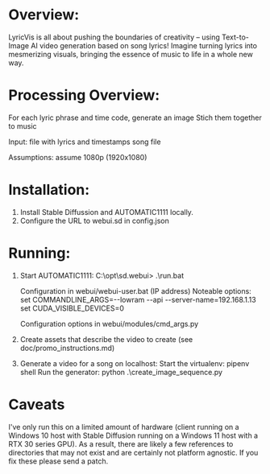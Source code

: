 # Overview:


LyricVis is all about pushing the boundaries of creativity – using Text-to-Image AI video generation based on song lyrics! Imagine turning lyrics into mesmerizing visuals, bringing the essence of music to life in a whole new way.


# Processing Overview:

For each lyric phrase and time code, generate an image
Stich them together to music

Input:
	file with lyrics and timestamps
	song file

Assumptions: assume 1080p (1920x1080)

# Installation:

1. Install Stable Diffussion and AUTOMATIC1111 locally.
2. Configure the URL to webui.sd in config.json



# Running:


1. Start AUTOMATIC1111:
	C:\opt\sd.webui> .\run.bat

	Configuration in webui/webui-user.bat (IP address)
		Noteable options: 
			set COMMANDLINE_ARGS=--lowram --api --server-name=192.168.1.13
			set CUDA_VISIBLE_DEVICES=0

	Configuration options in webui/modules/cmd_args.py

2. Create assets that describe the video to create (see doc/promo_instructions.md)

3. Generate a video for a song on localhost:
	Start the virtualenv:
		pipenv shell
	Run the generator:
		python .\create_image_sequence.py
	

# Caveats

I've only run this on a limited amount of hardware (client running on a Windows 10 host with Stable Diffusion running on a Windows 11 host with a RTX 30 series GPU). As a result, there are likely a few references
to directories that may not exist and are certainly not platform agnostic. If you fix these please send a patch.
